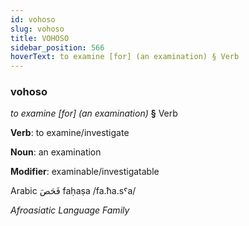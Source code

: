 ```yaml
---
id: vohoso
slug: vohoso
title: VOHOSO
sidebar_position: 566
hoverText: to examine [for] (an examination) § Verb
---
```


### vohoso

*to examine [for] (an examination)* **§** Verb

**Verb**: to examine/investigate

**Noun**: an examination

**Modifier**: examinable/investigatable

Arabic فَحَصَ faḥaṣa /fa.ħa.sˤa/

*Afroasiatic Language Family*